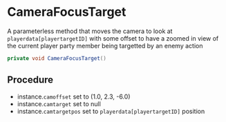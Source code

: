 # CameraFocusTarget
A parameterless method that moves the camera to look at `playerdata[playertargetID]` with some offset to have a zoomed in view of the current player party member being targetted by an enemy action

```cs
private void CameraFocusTarget()
```

## Procedure

- instance.`camoffset` set to (1.0, 2.3, -6.0)
- instance.`camtarget` set to null
- instance.`camtargetpos` set to `playerdata[playertargetID]` position
